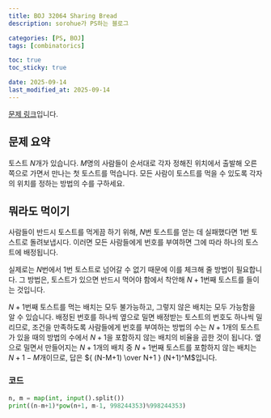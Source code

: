 ```yaml
---
title: BOJ 32064 Sharing Bread
description: sorohue가 PS하는 블로그

categories: [PS, BOJ]
tags: [combinatorics]

toc: true
toc_sticky: true

date: 2025-09-14
last_modified_at: 2025-09-14
---
```


[문제 링크](https://boj.kr/32064)입니다.

## 문제 요약

토스트 $N$개가 있습니다. $M$명의 사람들이 순서대로 각자 정해진 위치에서 출발해 오른쪽으로 가면서 만나는 첫 토스트를 먹습니다. 모든 사람이 토스트를 먹을 수 있도록 각자의 위치를 정하는 방법의 수를 구하세요.

## 뭐라도 먹이기

사람들이 반드시 토스트를 먹게끔 하기 위해, $N$번 토스트를 얻는 데 실패했다면 $1$번 토스트로 돌려보냅시다. 이러면 모든 사람들에게 번호를 부여하면 그에 따라 하나의 토스트에 배정됩니다.

실제로는 $N$번에서 $1$번 토스트로 넘어갈 수 없기 때문에 이를 체크해 줄 방법이 필요합니다. 그 방법은, 토스트가 있으면 반드시 먹어야 함에서 착안해 $N+1$번째 토스트를 들이는 것입니다.

$N+1$번째 토스트를 먹는 배치는 모두 불가능하고, 그렇지 않은 배치는 모두 가능함을 알 수 있습니다.  배정된 번호를 하나씩 옆으로 밀면 배정받는 토스트의 번호도 하나씩 밀리므로, 조건을 만족하도록 사람들에게 번호를 부여하는 방법의 수는 $N+1$개의 토스트가 있을 때의 방법의 수에서 $N+1$을 포함하지 않는 배치의 비율을 곱한 것이 됩니다. 옆으로 밀면서 만들어지는 $N+1$개의 배치 중 $N+1$번째 토스트를 포함하지 않는 배치는 $N+1-M$개이므로, 답은 ${ (N-M+1) \over N+1 } (N+1)^M$입니다. 

### 코드

```python
n, m = map(int, input().split())
print((n-m+1)*pow(n+1, m-1, 998244353)%998244353)
```